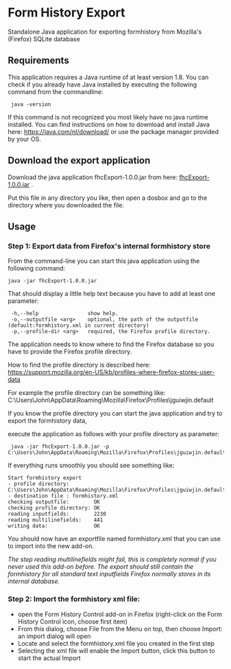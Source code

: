 # Form History Export

Standalone Java application for exporting formhistory from Mozilla's (Firefox) SQLite database

## Requirements
This application requires a Java runtime of at least version 1.8.
You can check if you already have Java installed by executing the following command from the commandline:

     java -version

If this command is not recognized you most likely have no java runtime installed.
You can find instructions on how to download and install Java here: https://java.com/nl/download/
or use the package manager provided by your OS.

## Download the export application
Download the java application fhcExport-1.0.0.jar from here: [fhcExport-1.0.0.jar](https://github.com/stephanmahieu/fhc-home/raw/master/downloads/fhcExport-1.0.0.jar) .

Put this file in any directory you like, then open a dosbox and go to the directory where you downloaded the file.

## Usage

### Step 1: Export data from Firefox's internal formhistory store
From the command-line you can start this java application using the following command:

    java -jar fhcExport-1.0.0.jar

That should display a little help text because you have to add at least one parameter:

     -h,--help                show help.
     -o,--outputfile <arg>    optional, the path of the outputfile (default:formhistory.xml in current directory)
     -p,--profile-dir <arg>   required, the Firefox profile directory.


The application needs to know where to find the Firefox database so you have to provide the Firefox profile directory.

How to find the profile directory is described here: https://support.mozilla.org/en-US/kb/profiles-where-firefox-stores-user-data

For example the profile directory can be something like: C:\Users\John\AppData\Roaming\Mozilla\Firefox\Profiles\jguiwjin.default

If you know the profile directory you can start the java application and try to export the formhistory data,

execute the application as follows with your profile directory as parameter:

     java -jar fhcExport-1.0.0.jar -p C:\Users\John\AppData\Roaming\Mozilla\Firefox\Profiles\jguiwjin.default

If everything runs smoothly you should see something like:

    Start formhistory export
    - profile directory: C:\Users\John\AppData\Roaming\Mozilla\Firefox\Profiles\jguiwjin.default/
    - destination file : formhistory.xml
    checking outputfile:        OK
    checking profile directory: OK
    reading inputfields:        2230
    reading multilinefields:    441
    writing data:               OK

You should now have an exportfile named formhistory.xml that you can use to import into the new add-on.

_The step reading multilinefields might fail, this is completely normal if you never used this add-on before.
The export should still contain the formhistory for all standard text inputfields Firefox normally stores in its internal database._

### Step 2: Import the formhistory xml file:

* open the Form History Control add-on in Firefox (right-click on the Form History Control icon, choose first item)
* From this dialog, choose File from the Menu on top, then choose Import: an import dialog will open
* Locate and select the formhistory.xml file you created in the first step
* Selecting the xml file will enable the Import button, click this button to start the actual Import
